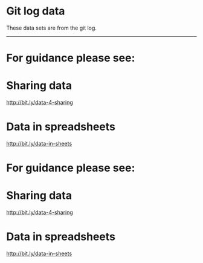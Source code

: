 # Git log data

These data sets are from the git log.

***

# For guidance please see:

# Sharing data
http://bit.ly/data-4-sharing


# Data in spreadsheets
http://bit.ly/data-in-sheets



# For guidance please see:

# Sharing data
http://bit.ly/data-4-sharing


# Data in spreadsheets
http://bit.ly/data-in-sheets

